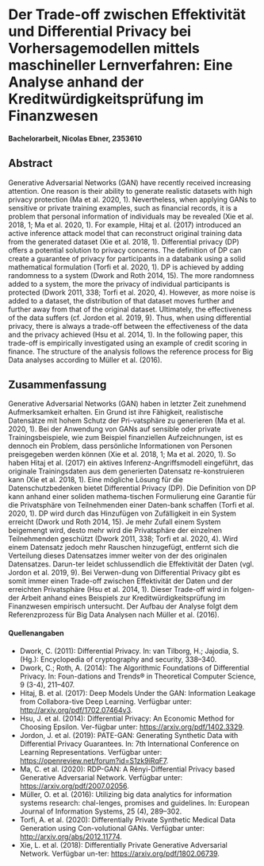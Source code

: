# Der Trade-off zwischen Effektivität und Differential Privacy bei Vorhersagemodellen mittels maschineller Lernverfahren: Eine Analyse anhand der Kreditwürdigkeitsprüfung im Finanzwesen
#### Bachelorarbeit, Nicolas Ebner, 2353610


## Abstract

Generative Adversarial Networks (GAN) have recently received increasing attention. One reason is their ability to generate realistic datasets with high privacy protection (Ma et al. 2020, 1). Nevertheless, when applying GANs to sensitive or private training examples, such as financial records, it is a problem that personal information of individuals may be revealed (Xie et al. 2018, 1; Ma et al. 2020, 1). For example, Hitaj et al. (2017) introduced an active inference attack model that can reconstruct original training data from the generated dataset (Xie et al. 2018, 1). Differential privacy (DP) offers a potential solution to privacy concerns. The definition of DP can create a guarantee of privacy for participants in a databank using a solid mathematical formulation (Torfi et al. 2020, 1). DP is achieved by adding randomness to a system (Dwork and Roth 2014, 15). The more randomness added to a system, the more the privacy of individual participants is protected (Dwork 2011, 338; Torfi et al. 2020, 4). However, as more noise is added to a dataset, the distribution of that dataset moves further and further away from that of the original dataset. Ultimately, the effectiveness of the data suffers (cf. Jordon et al. 2019, 9). Thus, when using differential privacy, there is always a trade-off between the effectiveness of the data and the privacy achieved (Hsu et al. 2014, 1). In the following paper, this trade-off is empirically investigated using an example of credit scoring in finance. The structure of the analysis follows the reference process for Big Data analyses according to Müller et al. (2016).

## Zusammenfassung

Generative Adversarial Networks (GAN) haben in letzter Zeit zunehmend Aufmerksamkeit erhalten. Ein Grund ist ihre Fähigkeit, realistische Datensätze mit hohem Schutz der Pri-vatsphäre zu generieren (Ma et al. 2020, 1). Bei der Anwendung von GANs auf sensible oder private Trainingsbeispiele, wie zum Beispiel finanziellen Aufzeichnungen, ist es dennoch ein Problem, dass persönliche Informationen von Personen preisgegeben werden können (Xie et al. 2018, 1; Ma et al. 2020, 1). So haben Hitaj et al. (2017) ein aktives Inferenz-Angriffsmodell eingeführt, das originale Trainingsdaten aus dem generierten Datensatz re-konstruieren kann (Xie et al. 2018, 1). Eine mögliche Lösung für die Datenschutzbedenken bietet Differential Privacy (DP). Die Definition von DP kann anhand einer soliden mathema-tischen Formulierung eine Garantie für die Privatsphäre von Teilnehmenden einer Daten-bank schaffen (Torfi et al. 2020, 1). DP wird durch das Hinzufügen von Zufälligkeit in ein System erreicht (Dwork und Roth 2014, 15). Je mehr Zufall einem System beigemengt wird, desto mehr wird die Privatsphäre der einzelnen Teilnehmenden geschützt (Dwork 2011, 338; Torfi et al. 2020, 4). Wird einem Datensatz jedoch mehr Rauschen hinzugefügt, entfernt sich die Verteilung dieses Datensatzes immer weiter von der des originalen Datensatzes. Darun-ter leidet schlussendlich die Effektivität der Daten (vgl. Jordon et al. 2019, 9). Bei Verwen-dung von Differential Privacy gibt es somit immer einen Trade-off zwischen Effektivität der Daten und der erreichten Privatsphäre (Hsu et al. 2014, 1). Dieser Trade-off wird in folgen-der Arbeit anhand eines Beispiels zur Kreditwürdigkeitsprüfung im Finanzwesen empirisch untersucht. Der Aufbau der Analyse folgt dem Referenzprozess für Big Data Analysen nach Müller et al. (2016).



#### Quellenangaben
- Dwork, C. (2011): Differential Privacy. In: van Tilborg, H.; Jajodia, S. (Hg.): Encyclopedia of cryptography and security, 338–340.
- Dwork, C.; Roth, A. (2014): The Algorithmic Foundations of Differential Privacy. In: Foun-dations and Trends® in Theoretical Computer Science, 9 (3-4), 211–407.
- Hitaj, B. et al. (2017): Deep Models Under the GAN: Information Leakage from Collabora-tive Deep Learning. Verfügbar unter: http://arxiv.org/pdf/1702.07464v3.
- Hsu, J. et al. (2014): Differential Privacy: An Economic Method for Choosing Epsilon. Ver-fügbar unter: https://arxiv.org/pdf/1402.3329.
- Jordon, J. et al. (2019): PATE-GAN: Generating Synthetic Data with Differential Privacy Guarantees. In: 7th International Conference on Learning Representations. Verfügbar unter: https://openreview.net/forum?id=S1zk9iRqF7.
- Ma, C. et al. (2020): RDP-GAN: A Rényi-Differential Privacy based Generative Adversarial Network. Verfügbar unter: https://arxiv.org/pdf/2007.02056.
- Müller, O. et al. (2016): Utilizing big data analytics for information systems research: chal-lenges, promises and guidelines. In: European Journal of Information Systems, 25 (4), 289–302.
- Torfi, A. et al. (2020): Differentially Private Synthetic Medical Data Generation using Con-volutional GANs. Verfügbar unter: http://arxiv.org/abs/2012.11774.
- Xie, L. et al. (2018): Differentially Private Generative Adversarial Network. Verfügbar un-ter: https://arxiv.org/pdf/1802.06739.
